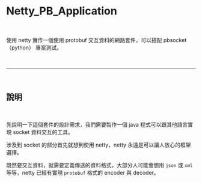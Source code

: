 # Netty_PB_Application

<br>

使用 netty 實作一個使用 protobuf 交互資料的網路套件，可以搭配 pbsocket（python） 專案測試。



<br>

---

<br>

## 說明

<br>

先說明一下這個套件的設計需求，我們需要製作一個 java 程式可以跟其他語言實現 socket 資料交互的工具。

涉及到 socket 的部分首先就想到使用 netty，netty 永遠是可以讓人放心的框架選擇。

既然要交互資料，就需要定義傳送的資料格式，大部分人可能會想用 `json` 或 `xml` 等等，netty 已經有實現 `protobuf` 格式的 encoder 與 decoder。